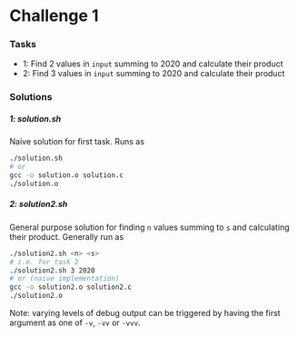 # Challenge 1

### Tasks

- 1: Find 2 values in `input` summing to 2020 and calculate their product
- 2: Find 3 values in `input` summing to 2020 and calculate their product

### Solutions

##### 1: solution.sh
Naive solution for first task. Runs as
```bash
./solution.sh
# or
gcc -o solution.o solution.c
./solution.o
```

##### 2: solution2.sh

General purpose solution for finding `n` values summing to `s` and calculating
their product. Generally run as
```bash
./solution2.sh <n> <s>
# i.e. for task 2
./solution2.sh 3 2020
# or (naive implementation)
gcc -o solution2.o solution2.c
./solution2.o
```

Note: varying levels of debug output can be triggered by having the first
argument as one of `-v`, `-vv` or `-vvv`.
